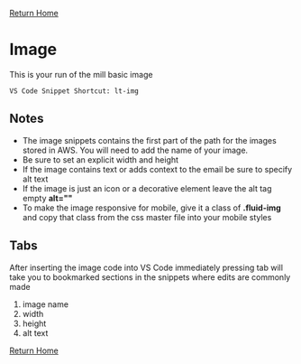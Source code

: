 
[Return Home](index.md)

# Image
This is your run of the mill basic image

```
VS Code Snippet Shortcut: lt-img
```



## Notes
- The image snippets contains the first part of the path for the images stored in AWS.  You will need to add the name of your image.
- Be sure to set an explicit width and height
- If the image contains text or adds context to the email be sure to specify alt text
- If the image is just an icon or a decorative element leave the alt tag empty **alt=""**
- To make the image responsive for mobile, give it a class of **.fluid-img** and copy that class from the css master file into your mobile styles


## Tabs
After inserting the image code into VS Code immediately pressing tab will take you to bookmarked sections in the snippets where edits are commonly made
1. image name
2. width
3. height
4. alt text


[Return Home](index.md)
